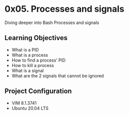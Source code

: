 # 0x05. Processes and signals
Diving deeper into Bash Processes and signals

## Learning Objectives
* What is a PID
* What is a process
* How to find a process’ PID
* How to kill a process
* What is a signal
* What are the 2 signals that cannot be ignored

## Project Configuration
* VIM 8.1.3741
* Ubuntu 20.04 LTS
